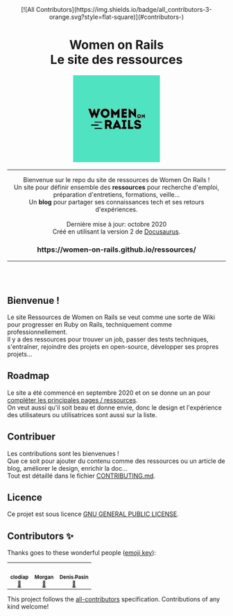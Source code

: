 <div align="center">
<!-- ALL-CONTRIBUTORS-BADGE:START - Do not remove or modify this section -->
[![All Contributors](https://img.shields.io/badge/all_contributors-3-orange.svg?style=flat-square)](#contributors-)
<!-- ALL-CONTRIBUTORS-BADGE:END -->
  <h1>
    <span>Women on Rails</span><br/>
    <span>Le site des ressources</span>
  </h1>

  <img src="website/static/img/favicon.ico">
  
  ---

  Bienvenue sur le repo du site de ressources de Women On Rails !<br/>
  Un site pour définir ensemble des **ressources** pour recherche d'emploi, préparation d'entretiens, formations, veille...<br>
  Un **blog** pour partager ses connaissances tech et ses retours d'expériences.</br><br/>
  Dernière mise à jour: octobre 2020<br/>
  Créé en utilisant la version 2 de [Docusaurus](https://docusaurus.io/).<br/>
  
  <h3>https://women-on-rails.github.io/ressources/</h3>

  ---
</div><br/><br/>

## Bienvenue !
Le site Ressources de Women on Rails se veut comme une sorte de Wiki pour progresser en Ruby on Rails, techniquement comme professionnellement.<br/>
Il y a des ressources pour trouver un job, passer des tests techniques, s'entraîner, rejoindre des projets en open-source, développer ses propres projets...<br/>

## Roadmap
Le site a été commencé en septembre 2020 et on se donne un an pour [compléter les principales pages / ressources](https://github.com/women-on-rails/ressources/projects?query=is%3Aopen+sort%3Aname-asc).<br/>
On veut aussi qu'il soit beau et donne envie, donc le design et l'expérience des utilisateurs ou utilisatrices sont aussi sur la liste.

## Contribuer
Les contributions sont les bienvenues !<br/>
Que ce soit pour ajouter du contenu comme des ressources ou un article de blog, améliorer le design, enrichir la doc...<br/>
Tout est détaillé dans le fichier [CONTRIBUTING.md](https://github.com/women-on-rails/ressources/blob/master/CONTRIBUTING.md).

## Licence
Ce projet est sous licence [GNU GENERAL PUBLIC LICENSE](https://github.com/women-on-rails/ressources/blob/master/LICENSE).

## Contributors ✨

Thanks goes to these wonderful people ([emoji key](https://allcontributors.org/docs/en/emoji-key)):

<!-- ALL-CONTRIBUTORS-LIST:START - Do not remove or modify this section -->
<!-- prettier-ignore-start -->
<!-- markdownlint-disable -->
<table>
  <tr>
    <td align="center"><a href="https://github.com/clodiap"><img src="https://avatars0.githubusercontent.com/u/38593370?v=4" width="100px;" alt=""/><br /><sub><b>clodiap</b></sub></a><br /><a href="https://github.com/women-on-rails/ressources/issues?q=author%3Aclodiap" title="Bug reports">🐛</a></td>
    <td align="center"><a href="https://github.com/morganbonhomme"><img src="https://avatars3.githubusercontent.com/u/62025173?v=4" width="100px;" alt=""/><br /><sub><b>Morgan</b></sub></a><br /><a href="https://github.com/women-on-rails/ressources/issues?q=author%3Amorganbonhomme" title="Bug reports">🐛</a></td>
    <td align="center"><a href="https://github.com/zaratan"><img src="https://avatars3.githubusercontent.com/u/3338913?v=4" width="100px;" alt=""/><br /><sub><b>Denis <Zaratan> Pasin</b></sub></a><br /><a href="https://github.com/women-on-rails/ressources/pulls?q=is%3Apr+reviewed-by%3Azaratan" title="Reviewed Pull Requests">👀</a></td>
  </tr>
</table>

<!-- markdownlint-enable -->
<!-- prettier-ignore-end -->
<!-- ALL-CONTRIBUTORS-LIST:END -->

This project follows the [all-contributors](https://github.com/all-contributors/all-contributors) specification. Contributions of any kind welcome!